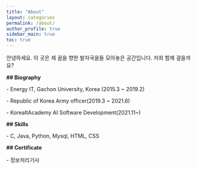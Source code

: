 ```yaml
---
title: "About"
layout: categories
permalink: /about/
author_profile: true
sidebar_main: true
toc: true
---
```


안녕하세요. 이 곳은 제 꿈을 향한 발자국을들 모아놓은 공간입니다. 저희 함께 걸을까요?


**## Biography**

\- Energy IT, Gachon University, Korea (2015.3 ~ 2019.2)

\- Republic of Korea Army officer(2019.3 ~ 2021.6)

\- KoreaItAcademy AI Software Development(2021.11~)


**## Skills**

\- C, Java, Python, Mysql, HTML, CSS


**## Certificate**

\- 정보처리기사